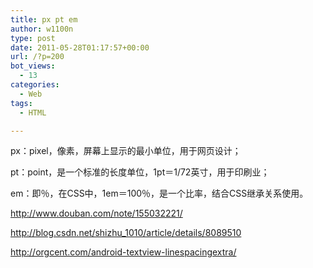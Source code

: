 ```yaml
---
title: px pt em
author: w1100n
type: post
date: 2011-05-28T01:17:57+00:00
url: /?p=200
bot_views:
  - 13
categories:
  - Web
tags:
  - HTML

---
```

px：pixel，像素，屏幕上显示的最小单位，用于网页设计；
  
pt：point，是一个标准的长度单位，1pt＝1/72英寸，用于印刷业；
  
em：即％，在CSS中，1em＝100％，是一个比率，结合CSS继承关系使用。

http://www.douban.com/note/155032221/

http://blog.csdn.net/shizhu_1010/article/details/8089510

http://orgcent.com/android-textview-linespacingextra/
